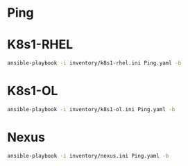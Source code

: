 # Ping

# K8s1-RHEL
```bash
ansible-playbook -i inventory/k8s1-rhel.ini Ping.yaml -b
```

# K8s1-OL
```bash
ansible-playbook -i inventory/k8s1-ol.ini Ping.yaml -b
```

# Nexus
```bash
ansible-playbook -i inventory/nexus.ini Ping.yaml -b
```
